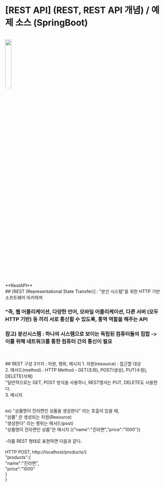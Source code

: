 # [REST API] (REST, REST API 개념) / 예제 소스 (SpringBoot)
<br>
<img src="./img/RestAPI.PNG" width = 20%><br>**RestAPI**</img>
<br>
## [REST (Representational State Transfer)]
  : "분산 시스템"을 위한 HTTP 기반 소프트웨어 아키텍쳐 <br>
  
  ### "즉, 웹 어플리케이션, 다양한 언어, 모바일 어플리케이션, 다른 서버 (모두 HTTP 기반) 등 끼리 서로 통신할 수 있도록, 통역 역할을 해주는 API <br>
  ### 참고) 분산시스템 : 하나의 시스템으로 보이는 독립된 컴퓨터들의 집합 -> 이를 위해 네트워크를 통한 컴퓨터 간의 통신이 필요
<br>
<br>
## REST 구성 3가지 : 자원, 행위, 메시지
1. 자원(resource) : 접근할 대상 <br>
2. 메서드(method) : HTTP Method - GET(조회), POST(생성), PUT(수정), DELETE(삭제) <br>
  "일반적으로는 GET, POST 방식을 사용하나, REST엥서는 PUT, DELETE도 사용한다. <br>
3. 메시지
<br>
<br>

ex) "상품명이 진라면인 상품을 생성한다" 라는 호출이 있을 때, <br>
"상품" 은 생성되는 자원(Resource) <br>
"생성한다" 라는 행위는 메서드(post) <br>
"상품명이 진라면인 상품"은 메시지 ({"name":"진라면","price":"1000"}) <br>
<br>
-이를 REST 형태로 표현하면 다음과 같다. <br>
<br>
HTTP POST, http://localhost/products/{    <br>
    "products":{                          <br>
        "name":"진라면",                   <br>
        "price":"1000"                    <br>
    }                                     <br>
}                                         <br>

<br>
